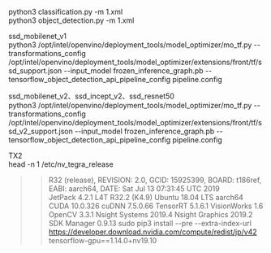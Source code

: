 python3 classification.py -m 1.xml  
python3 object_detection.py -m 1.xml  

ssd_mobilenet_v1  
python3 /opt/intel/openvino/deployment_tools/model_optimizer/mo_tf.py --transformations_config /opt/intel/openvino/deployment_tools/model_optimizer/extensions/front/tf/ssd_support.json --input_model frozen_inference_graph.pb  --tensorflow_object_detection_api_pipeline_config pipeline.config

ssd_mobilenet_v2、ssd_incept_v2、ssd_resnet50  
python3 /opt/intel/openvino/deployment_tools/model_optimizer/mo_tf.py --transformations_config /opt/intel/openvino/deployment_tools/model_optimizer/extensions/front/tf/ssd_v2_support.json --input_model frozen_inference_graph.pb  --tensorflow_object_detection_api_pipeline_config pipeline.config  

TX2  
head -n 1 /etc/nv_tegra_release  
>> R32 (release), REVISION: 2.0, GCID: 15925399, BOARD: t186ref, EABI: aarch64, DATE: Sat Jul 13 07:31:45 UTC 2019  
JetPack 4.2.1 
L4T R32.2 (K4.9)
Ubuntu 18.04 LTS aarch64
CUDA 10.0.326
cuDNN 7.5.0.66
TensorRT 5.1.6.1
VisionWorks 1.6
OpenCV 3.3.1
Nsight Systems 2019.4
Nsight Graphics 2019.2
SDK Manager 0.9.13
sudo pip3 install --pre --extra-index-url https://developer.download.nvidia.com/compute/redist/jp/v42 tensorflow-gpu==1.14.0+nv19.10  
